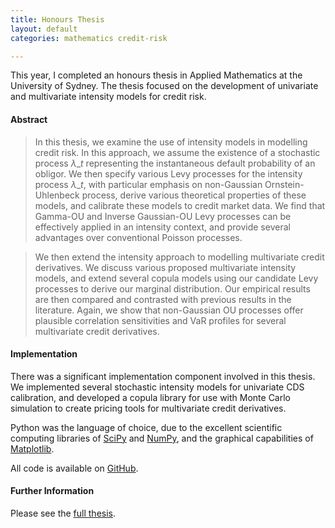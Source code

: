 ```yaml
---
title: Honours Thesis
layout: default
categories: mathematics credit-risk

---
```


This year, I completed an honours thesis in Applied Mathematics at the University of Sydney.  The thesis focused on the development of univariate and multivariate intensity models for credit risk.

#### Abstract

> In this thesis, we examine the use of intensity models in modelling credit risk. In this approach, we assume the existence of a stochastic process $\lambda\_t$ representing the instantaneous default probability of an obligor. We then specify various Levy processes for the intensity process  $\lambda\_t$, with particular emphasis on non-Gaussian Ornstein-Uhlenbeck process, derive various theoretical properties of these models, and calibrate these models to credit market data. We find that Gamma-OU and Inverse Gaussian-OU Levy processes can be effectively applied in an intensity context, and provide several advantages over conventional Poisson processes.

> We then extend the intensity approach to modelling multivariate credit derivatives. We discuss various proposed multivariate intensity models, and extend several copula models using our candidate Levy processes to derive our marginal distribution. Our empirical results are then compared and contrasted with previous results in the literature. Again, we show that non-Gaussian OU processes offer plausible correlation sensitivities and VaR profiles for several multivariate credit derivatives.


#### Implementation

There was a significant implementation component involved in this thesis.  We implemented several stochastic intensity models for univariate CDS calibration, and developed a copula library for use with Monte Carlo simulation to create pricing tools for multivariate credit derivatives.  

Python was the language of choice, due to the excellent scientific computing libraries of [SciPy](http://scipy.org) and [NumPy](http://numpy.org), and the graphical capabilities of [Matplotlib](http://matplotlib.sourceforge.net).

All code is available on [GitHub](https://github.com/ajtulloch/IntensityCreditModels).

#### Further Information

Please see the [full thesis](/PDFs/AndrewTulloch-HonoursThesis.pdf).

